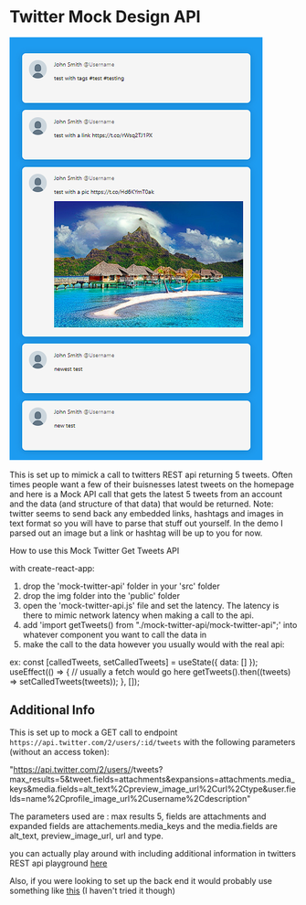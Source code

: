 # Twitter Mock Design API

![tweets](tweets.png)



This is set up to mimick a call to twitters REST api returning 5 tweets. Often times people want a few of their buisnesses latest tweets on the homepage and here is a Mock API call that gets the latest 5 tweets from an account and the data (and structure of that data) that would be returned. Note: twitter seems to send back any embedded links, hashtags and images in text format so you will have to parse that stuff out yourself. In the demo I parsed out an image but a link or hashtag will be up to you for now.


How to use this Mock Twitter Get Tweets API

with create-react-app:
1. drop the 'mock-twitter-api' folder in your 'src' folder
2. drop the img folder into the 'public' folder
3. open the 'mock-twitter-api.js' file and set the latency. The latency is there to mimic network latency when making a call to the api.
3. add 'import getTweets() from "./mock-twitter-api/mock-twitter-api";' into whatever component you want to call the data in
4. make the call to the data however you usually would with the real api:

ex:
                const [calledTweets, setCalledTweets] = useState({ data: [] });
                useEffect(() => {
                    // usually a fetch would go here
                    getTweets().then((tweets) => setCalledTweets(tweets));
                }, []);

## Additional Info


This is set up to mock a GET call to endpoint `https://api.twitter.com/2/users/:id/tweets` with the following parameters (without an access token):

"https://api.twitter.com/2/users/<your-user-id>/tweets?max_results=5&tweet.fields=attachments&expansions=attachments.media_keys&media.fields=alt_text%2Cpreview_image_url%2Curl%2Ctype&user.fields=name%2Cprofile_image_url%2Cusername%2Cdescription"


The parameters used are : max results 5, fields are attachments and expanded fields are attachements.media_keys and the media.fields are alt_text, preview_image_url, url and type.

you can actually play around with including additional information in twitters REST api playground [here](https://oauth-playground.glitch.me/)

Also, if you were looking to set up the back end it would probably use something like [this](https://github.com/twitterdev/twitter-api-typescript-sdk) (I haven't tried it though)